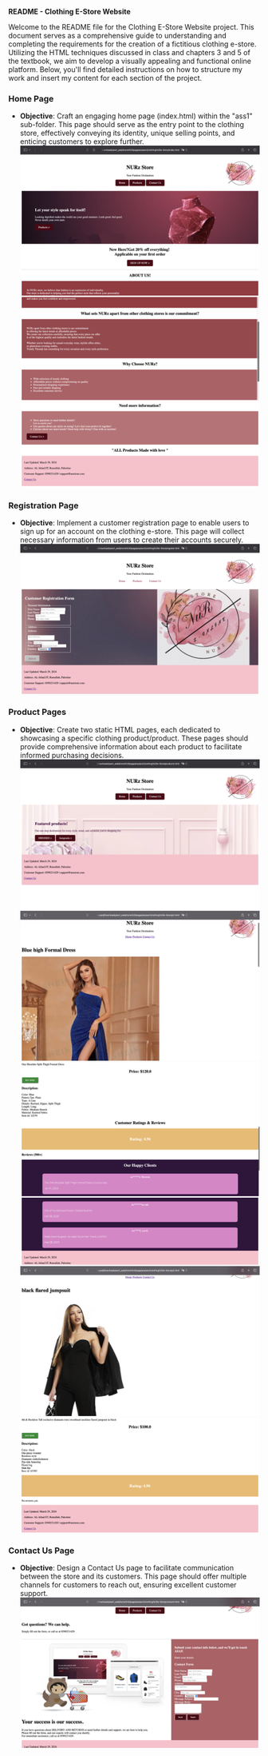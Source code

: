 **README - Clothing E-Store Website**

Welcome to the README file for the Clothing E-Store Website project. This document serves as a comprehensive guide to understanding and completing the requirements for the creation of a fictitious clothing e-store. Utilizing the HTML techniques discussed in class and chapters 3 and 5 of the textbook, we aim to develop a visually appealing and functional online platform. Below, you'll find detailed instructions on how to structure my work and insert my content for each section of the project.

### Home Page
- **Objective**: Craft an engaging home page (index.html) within the "ass1" sub-folder. This page should serve as the entry point to the clothing store, effectively conveying its identity, unique selling points, and enticing customers to explore further.
![Main page](readme/h1.png)
![Main page](readme/h2.png)
![Main page](readme/h3.png)

### Registration Page
- **Objective**: Implement a customer registration page to enable users to sign up for an account on the clothing e-store. This page will collect necessary information from users to create their accounts securely.
![signin page](readme/r.png)

### Product Pages
- **Objective**: Create two static HTML pages, each dedicated to showcasing a specific clothing product/product. These pages should provide comprehensive information about each product to facilitate informed purchasing decisions.
![product Main page](readme/p.png)
![product Main page](readme/p1.png)
![product Main page](readme/p11.png)
![product Main page](readme/p111.png)
![product Main page](readme/p2.png)
![product Main page](readme/p22.png)

### Contact Us Page
- **Objective**: Design a Contact Us page to facilitate communication between the store and its customers. This page should offer multiple channels for customers to reach out, ensuring excellent customer support.
![contact Main page](readme/c.png)


